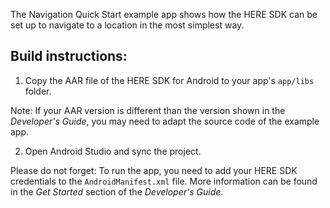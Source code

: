 The Navigation Quick Start example app shows how the HERE SDK can be set up to navigate to a location in the most simplest way.

Build instructions:
-------------------

1) Copy the AAR file of the HERE SDK for Android to your app's `app/libs` folder.

Note: If your AAR version is different than the version shown in the _Developer's Guide_, you may need to adapt the source code of the example app.

2) Open Android Studio and sync the project.

Please do not forget: To run the app, you need to add your HERE SDK credentials to the `AndroidManifest.xml` file. More information can be found in the _Get Started_ section of the _Developer's Guide_.
